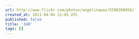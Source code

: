 ```yaml
---
url: http://www.flickr.com/photos/angelinapaz/5590260856/
created_at: 2011-04-04 21:01 UTC
published: false
title: '348'
tags: []
---
```



